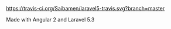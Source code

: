 https://travis-ci.org/Saibamen/laravel5-travis.svg?branch=master

Made with Angular 2 and Laravel 5.3

